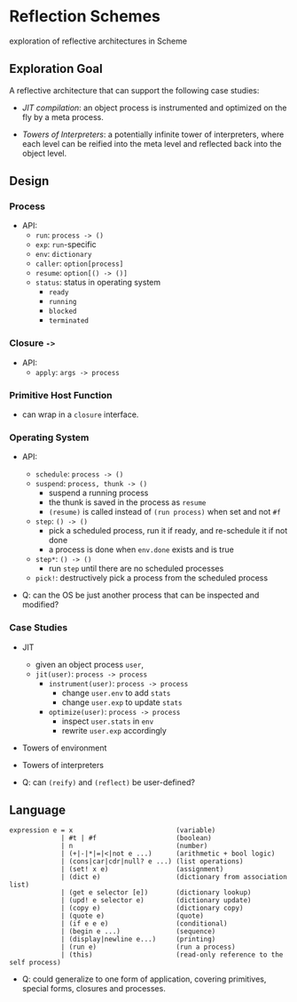 # Reflection Schemes

exploration of reflective architectures in Scheme

## Exploration Goal

A reflective architecture that can support the following case studies:

- _JIT compilation_: an object process is instrumented and optimized on the
  fly by a meta process.

- _Towers of Interpreters_: a potentially infinite tower of
  interpreters, where each level can be reified into the meta level
  and reflected back into the object level.

## Design

### Process

- API:
  - `run`: `process -> ()`
  - `exp`: `run`-specific
  - `env`: `dictionary`
  - `caller`: `option[process]`
  - `resume`: `option[() -> ()]`
  - `status`: status in operating system
     - `ready`
     - `running`
     - `blocked`
     - `terminated`

### Closure `->`

- API:
  - `apply`: `args -> process`

### Primitive Host Function

- can wrap in a `closure` interface.

### Operating System

- API:
  - `schedule`: `process -> ()`
  - `suspend`: `process, thunk -> ()`
     - suspend a running process
     - the thunk is saved in the process as `resume`
     - `(resume)` is called instead of `(run process)` when set and not `#f`
  - `step`: `() -> ()`
     - pick a scheduled process, run it if ready, and re-schedule it if not done
     - a process is done when `env.done` exists and is true
  - `step*`: `() -> ()`
    - run `step` until there are no scheduled processes
  - `pick!`: destructively pick a process from the scheduled process

- Q: can the OS be just another process that can be inspected and
  modified?

### Case Studies

- JIT
  - given an object process `user`,
  - `jit(user)`: `process -> process`
     - `instrument(user)`: `process -> process`
        - change `user.env` to add `stats`
        - change `user.exp` to update `stats`
     - `optimize(user)`: `process -> process`
        - inspect `user.stats` in `env`
        - rewrite `user.exp` accordingly

- Towers of environment

- Towers of interpreters

- Q: can `(reify)` and `(reflect)` be user-defined?

## Language

    expression e = x                          (variable)
                 | #t | #f                    (boolean)
                 | n                          (number)
                 | (+|-|*|=|<|not e ...)      (arithmetic + bool logic)
                 | (cons|car|cdr|null? e ...) (list operations)
                 | (set! x e)                 (assignment)
                 | (dict e)                   (dictionary from association list)
                 | (get e selector [e])       (dictionary lookup)
                 | (upd! e selector e)        (dictionary update)
                 | (copy e)                   (dictionary copy)
                 | (quote e)                  (quote)
                 | (if e e e)                 (conditional)
                 | (begin e ...)              (sequence)
                 | (display|newline e...)     (printing)
                 | (run e)                    (run a process)
                 | (this)                     (read-only reference to the self process)

- Q: could generalize to one form of application, covering primitives,
  special forms, closures and processes.
